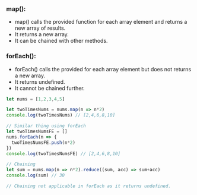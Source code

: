 ### map():
- map() calls the provided function for each array element and returns a new array of results.
- It returns a new array.
- It can be chained with other methods.
  
### forEach():
- forEach() calls the provided for each array element but does not returns a new array.
- It returns undefined.
- It cannot be chained further.

```javascript
let nums = [1,2,3,4,5]

let twoTimesNums = nums.map(n => n*2) 
console.log(twoTimesNums) // [2,4,6,8,10]

// Similar thing using forEach
let twoTimesNumsFE = []
nums.forEach(n => {
  twoTimesNumsFE.push(n*2)
})
console.log(twoTimesNumsFE) // [2,4,6,8,10]

// Chaining
let sum = nums.map(n => n*2).reduce((sum, acc) => sum+acc)
console.log(sum) // 30

// Chaining not applicable in forEach as it returns undefined.
```